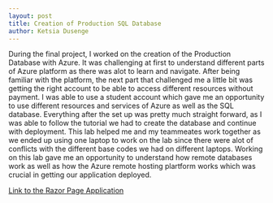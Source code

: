 ```yaml
---
layout: post
title: Creation of Production SQL Database
author: Ketsia Dusenge
---
```


During the final project, I worked on the creation of the Production Database with Azure. It was challenging at first to understand different parts of Azure platform as there was alot to learn and navigate. After being familiar with the platform, the next part that challenged me a little bit was getting the right account to be able to access different resources without payment. I was able to use a student account which gave me an opportunity to use different resources and services of Azure as well as the SQL database. Everything after the set up was pretty much straight forward, as I was able to follow the tutorial we had to create the database and continue with deployment. This lab helped me and my teammeates work together as we ended up using one laptop to work on the lab since there were alot of conflicts with the different base codes we had on different laptops. Working on this lab gave me an opportunity to understand how remote databases work as well as how the Azure remote hosting plartform works which was crucial in getting our application deployed.

[Link to the Razor Page Application](familypromisepulaskicounty.azurewebsites.net)
